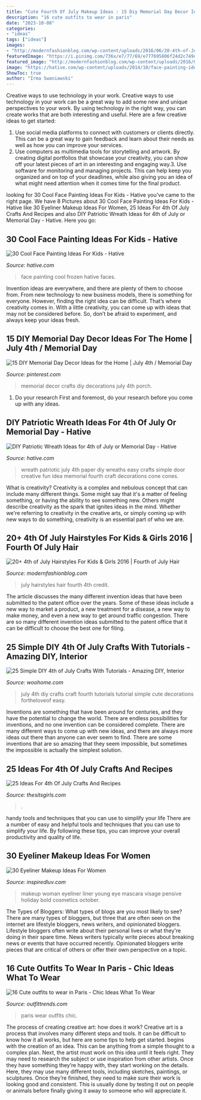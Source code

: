 ```yaml
---
title: "Cute Fourth Of July Makeup Ideas : 15 Diy Memorial Day Decor Ideas For The Home"
description: "16 cute outfits to wear in paris"
date: "2023-10-08"
categories:
- "ideas"
tags: ["ideas"]
images:
- "http://modernfashionblog.com/wp-content/uploads/2016/06/20-4th-of-July-Hairstyles-For-Kids-Girls-2016-Fourth-of-July-Hair-5.jpg"
featuredImage: "https://i.pinimg.com/736x/e7/77/69/e777695806f24d2c749d2baa57ab73a4--crafts-for-memorial-day-memorial-day-porch-decor.jpg?b=t"
featured_image: "http://modernfashionblog.com/wp-content/uploads/2016/06/20-4th-of-July-Hairstyles-For-Kids-Girls-2016-Fourth-of-July-Hair-5.jpg"
image: "https://hative.com/wp-content/uploads/2014/10/face-painting-ideas-for-kids/5-frozen-face-painting.jpg"
ShowToc: true
author: "Irma Swaniawski"
---
```



Creative ways to use technology in your work.
Creative ways to use technology in your work can be a great way to add some new and unique perspectives to your work. By using technology in the right way, you can create works that are both interesting and useful. Here are a few creative ideas to get started: 
1. Use social media platforms to connect with customers or clients directly. This can be a great way to gain feedback and learn about their needs as well as how you can improve your services.
2. Use computers as multimedia tools for storytelling and artwork. By creating digital portfolios that showcase your creativity, you can show off your latest pieces of art in an interesting and engaging way.3. Use software for monitoring and managing projects. This can help keep you organized and on top of your deadlines, while also giving you an idea of what might need attention when it comes time for the final product.
	

		
looking for 30 Cool Face Painting Ideas For Kids - Hative you've came to the right page. We have 8 Pictures about 30 Cool Face Painting Ideas For Kids - Hative like 30 Eyeliner Makeup Ideas For Women, 25 Ideas For 4th Of July Crafts And Recipes and also DIY Patriotic Wreath Ideas for 4th of July or Memorial Day - Hative. Here you go:
		
    
## 30 Cool Face Painting Ideas For Kids - Hative

<img loading=lazy src="https://hative.com/wp-content/uploads/2014/10/face-painting-ideas-for-kids/5-frozen-face-painting.jpg" onerror="this.onerror=null;this.src='https://tse1.mm.bing.net/th?id=OIP.wVjvpvpXWmnrUJ5edHHkNwHaLH&amp;pid=15.1';" alt="30 Cool Face Painting Ideas For Kids - Hative">

_Source: hative.com_

>face painting cool frozen hative faces. 

	

Invention ideas are everywhere, and there are plenty of them to choose from. From new technology to new business models, there is something for everyone. However, finding the right idea can be difficult. That’s where creativity comes in. With a little creativity, you can come up with ideas that may not be considered before. So, don’t be afraid to experiment, and always keep your ideas fresh.

    
## 15 DIY Memorial Day Decor Ideas For The Home | July 4th / Memorial Day

<img loading=lazy src="https://i.pinimg.com/736x/e7/77/69/e777695806f24d2c749d2baa57ab73a4--crafts-for-memorial-day-memorial-day-porch-decor.jpg?b=t" onerror="this.onerror=null;this.src='https://tse2.mm.bing.net/th?id=OIP.IYNCdRA1ybw7goW5WbVg7QHaJ4&amp;pid=15.1';" alt="15 DIY Memorial Day Decor Ideas for the Home | July 4th / Memorial Day">

_Source: pinterest.com_

>memorial decor crafts diy decorations july 4th porch. 

	

1. Do your research First and foremost, do your research before you come up with any ideas.

    
## DIY Patriotic Wreath Ideas For 4th Of July Or Memorial Day - Hative

<img loading=lazy src="https://hative.com/wp-content/uploads/2015/03/patriotic-wreaths/8-patriotic-wreath-decoration-idea.jpg" onerror="this.onerror=null;this.src='https://tse2.mm.bing.net/th?id=OIP.n8OqAjFCzkUlGSaZzLgmKAHaJ4&amp;pid=15.1';" alt="DIY Patriotic Wreath Ideas for 4th of July or Memorial Day - Hative">

_Source: hative.com_

>wreath patriotic july 4th paper diy wreaths easy crafts simple door creative fun idea memorial fourth craft decorations cone cones. 

	

What is creativity?
Creativity is a complex and nebulous concept that can include many different things. Some might say that it's a matter of feeling something, or having the ability to see something new. Others might describe creativity as the spark that ignites ideas in the mind. Whether we're referring to creativity in the creative arts, or simply coming up with new ways to do something, creativity is an essential part of who we are.

    
## 20+ 4th Of July Hairstyles For Kids &amp; Girls 2016 | Fourth Of July Hair

<img loading=lazy src="http://modernfashionblog.com/wp-content/uploads/2016/06/20-4th-of-July-Hairstyles-For-Kids-Girls-2016-Fourth-of-July-Hair-5.jpg" onerror="this.onerror=null;this.src='https://tse2.mm.bing.net/th?id=OIP.guCSTfgwHBMFNJRgU0AmMgHaLH&amp;pid=15.1';" alt="20+ 4th of July Hairstyles For Kids &amp; Girls 2016 | Fourth of July Hair">

_Source: modernfashionblog.com_

>july hairstyles hair fourth 4th credit. 

	

The article discusses the many different invention ideas that have been submitted to the patent office over the years. Some of these ideas include a new way to market a product, a new treatment for a disease, a new way to make money, and even a new way to get around traffic congestion. There are so many different invention ideas submitted to the patent office that it can be difficult to choose the best one for filing.

    
## 25 Simple DIY 4th Of July Crafts With Tutorials - Amazing DIY, Interior

<img loading=lazy src="http://www.woohome.com/wp-content/uploads/2014/06/DIY-4th-of-July-craft-15.jpg" onerror="this.onerror=null;this.src='https://tse2.mm.bing.net/th?id=OIP.C1-KGVbF9r3i8xpZRpTbAAHaLO&amp;pid=15.1';" alt="25 Simple DIY 4th of July Crafts With Tutorials - Amazing DIY, Interior">

_Source: woohome.com_

>july 4th diy crafts craft fourth tutorials tutorial simple cute decorations fortheloveof easy. 

	

Inventions are something that have been around for centuries, and they have the potential to change the world. There are endless possibilities for inventions, and no one invention can be considered complete. There are many different ways to come up with new ideas, and there are always more ideas out there than anyone can ever seem to find. There are some inventions that are so amazing that they seem impossible, but sometimes the impossible is actually the simplest solution.

    
## 25 Ideas For 4th Of July Crafts And Recipes

<img loading=lazy src="https://www.thesitsgirls.com/wp-content/uploads/2015/06/july-4th.jpg" onerror="this.onerror=null;this.src='https://tse2.mm.bing.net/th?id=OIP.OBDIzZZVQ36-rrC8mtw4NQHaSO&amp;pid=15.1';" alt="25 Ideas For 4th Of July Crafts And Recipes">

_Source: thesitsgirls.com_

>. 

	

handy tools and techniques that you can use to simplify your life
There are a number of easy and helpful tools and techniques that you can use to simplify your life. By following these tips, you can improve your overall productivity and quality of life.

    
## 30 Eyeliner Makeup Ideas For Women

<img loading=lazy src="http://www.inspiredluv.com/wp-content/uploads/2016/09/24-Eyeliner-Makeup-Ideas.jpg" onerror="this.onerror=null;this.src='https://tse4.mm.bing.net/th?id=OIP.ai4LmJArsYa0HKz33Cs4CwHaLk&amp;pid=15.1';" alt="30 Eyeliner Makeup Ideas For Women">

_Source: inspiredluv.com_

>makeup woman eyeliner liner young eye mascara visage pensive holiday bold cosmetics october. 

	

The Types of Bloggers: What types of blogs are you most likely to see?
There are many types of bloggers, but three that are often seen on the internet are lifestyle bloggers, news writers, and opinionated bloggers. Lifestyle bloggers often write about their personal lives or what they're doing in their spare time. News writers typically write pieces about breaking news or events that have occurred recently. Opinionated bloggers write pieces that are critical of others or offer their own perspective on a topic.

    
## 16 Cute Outfits To Wear In Paris - Chic Ideas What To Wear

<img loading=lazy src="https://www.outfittrends.com/wp-content/uploads/2015/03/sheinside-cream-abercrombie-fitch-fashion-brands-trencheslook-main-single.jpg" onerror="this.onerror=null;this.src='https://tse4.mm.bing.net/th?id=OIP.nbFxJ38f0CdT4FA_o0YxKQHaK3&amp;pid=15.1';" alt="16 Cute outfits to wear in Paris - Chic Ideas What To Wear">

_Source: outfittrends.com_

>paris wear outfits chic. 

	

The process of creating creative art: how does it work?
Creative art is a process that involves many different steps and tools. It can be difficult to know how it all works, but here are some tips to help get started. 
 begins with the creation of an idea. This can be anything from a simple thought to a complex plan. Next, the artist must work on this idea until it feels right. They may need to research the subject or use inspiration from other artists. Once they have something they’re happy with, they start working on the details. Here, they may use many different tools, including sketches, paintings, or sculptures. Once they’re finished, they need to make sure their work is looking good and consistent. This is usually done by testing it out on people or animals before finally giving it away to someone who will appreciate it.

